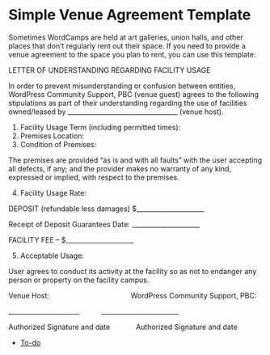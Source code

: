 # Simple Venue Agreement Template

Sometimes WordCamps are held at art galleries, union halls, and other places that don’t regularly rent out their space. If you need to provide a venue agreement to the space you plan to rent, you can use this template:

LETTER OF UNDERSTANDING REGARDING FACILITY USAGE

In order to prevent misunderstanding or confusion between entities, WordPress Community Support, PBC (venue guest) agrees to the following stipulations as part of their understanding regarding the use of facilities owned/leased by \_\_\_\_\_\_\_\_\_\_\_\_\_\_\_\_\_\_\_\_\_\_\_\_\_\_\_\_\_\_\_\_\_\_ (venue host).

1.  Facility Usage Term (including permitted times):
2.  Premises Location:
3.  Condition of Premises:

The premises are provided “as is and with all faults” with the user accepting all defects, if any; and the provider makes no warranty of any kind, expressed or implied, with respect to the premises.

4.  Facility Usage Rate:

DEPOSIT (refundable less damages) $\_\_\_\_\_\_\_\_\_\_\_\_\_\_\_\_\_\_\_\_\_

Receipt of Deposit Guarantees Date: \_\_\_\_\_\_\_\_\_\_\_\_\_\_\_\_\_\_\_\_\_

FACILITY FEE – $\_\_\_\_\_\_\_\_\_\_\_\_\_\_\_\_\_\_\_\_\_

5.  Acceptable Usage:

User agrees to conduct its activity at the facility so as not to endanger any person or property on the facility campus.

Venue Host:                                         WordPress Community Support, PBC:

\_\_\_\_\_\_\_\_\_\_\_\_\_\_\_\_\_\_\_\_\_\_           \_\_\_\_\_\_\_\_\_\_\_\_\_\_\_\_\_\_\_\_\_\_\_\_

Authorized Signature and date             Authorized Signature and date

*   [To-do](# "To-do")
